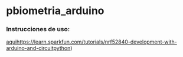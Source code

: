 # pbiometria_arduino
### Instrucciones de uso:
[aqui](https://learn.sparkfun.com/tutorials/nrf52840-development-with-arduino-and-circuitpython)https://learn.sparkfun.com/tutorials/nrf52840-development-with-arduino-and-circuitpython)
